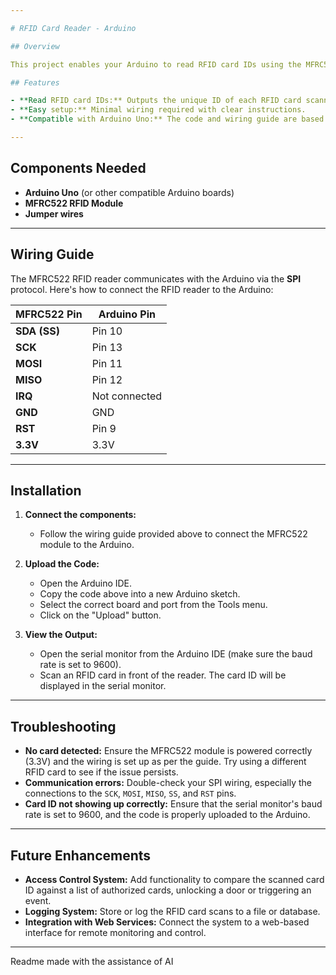 ```yaml
---

# RFID Card Reader - Arduino

## Overview

This project enables your Arduino to read RFID card IDs using the MFRC522 RFID reader. When an RFID card is scanned, the unique ID of the card is output to the serial monitor. This setup is ideal for creating simple access control systems or for logging card scans.

## Features

- **Read RFID card IDs:** Outputs the unique ID of each RFID card scanned.
- **Easy setup:** Minimal wiring required with clear instructions.
- **Compatible with Arduino Uno:** The code and wiring guide are based on the Arduino Uno, but it can be easily adapted to other Arduino boards.

---
```


## Components Needed

- **Arduino Uno** (or other compatible Arduino boards)
- **MFRC522 RFID Module**
- **Jumper wires**

---

## Wiring Guide

The MFRC522 RFID reader communicates with the Arduino via the **SPI** protocol. Here's how to connect the RFID reader to the Arduino:

| **MFRC522 Pin** | **Arduino Pin** |
|-----------------|-----------------|
| **SDA (SS)**    | Pin 10          |
| **SCK**         | Pin 13          |
| **MOSI**        | Pin 11          |
| **MISO**        | Pin 12          |
| **IRQ**         | Not connected   |
| **GND**         | GND             |
| **RST**         | Pin 9           |
| **3.3V**        | 3.3V            |

---

## Installation

1. **Connect the components:**
   - Follow the wiring guide provided above to connect the MFRC522 module to the Arduino.

2. **Upload the Code:**
   - Open the Arduino IDE.
   - Copy the code above into a new Arduino sketch.
   - Select the correct board and port from the Tools menu.
   - Click on the "Upload" button.

3. **View the Output:**
   - Open the serial monitor from the Arduino IDE (make sure the baud rate is set to 9600).
   - Scan an RFID card in front of the reader. The card ID will be displayed in the serial monitor.

---

## Troubleshooting

- **No card detected:** Ensure the MFRC522 module is powered correctly (3.3V) and the wiring is set up as per the guide. Try using a different RFID card to see if the issue persists.
- **Communication errors:** Double-check your SPI wiring, especially the connections to the `SCK`, `MOSI`, `MISO`, `SS`, and `RST` pins.
- **Card ID not showing up correctly:** Ensure that the serial monitor's baud rate is set to 9600, and the code is properly uploaded to the Arduino.

---

## Future Enhancements

- **Access Control System:** Add functionality to compare the scanned card ID against a list of authorized cards, unlocking a door or triggering an event.
- **Logging System:** Store or log the RFID card scans to a file or database.
- **Integration with Web Services:** Connect the system to a web-based interface for remote monitoring and control.

---
Readme made with the assistance of AI
